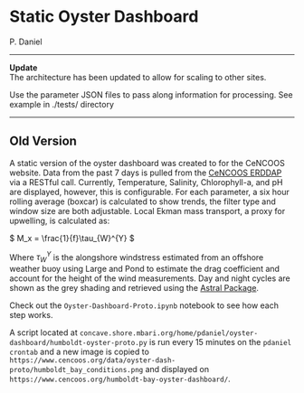 # Static Oyster Dashboard

P. Daniel

___
__Update__  
The architecture has been updated to allow for scaling to other sites. 

Use the parameter JSON files to pass along information for processing. See example in ./tests/ directory

___



## Old Version ##
A static version of the oyster dashboard was created to for the CeNCOOS website. Data from the past 7 days is pulled from the [CeNCOOS ERDDAP](http://erddap.cencoos.org/erddap/index.html) via a RESTful call. Currently, Temperature, Salinity, Chlorophyll-a, and pH are displayed, however, this is configurable. For each parameter, a six hour rolling average (boxcar) is calculated to show trends, the filter type and window size are both adjustable. Local Ekman mass transport, a proxy for upwelling, is calculated as:  

$ M_x = \frac{1}{f}\tau_{W}^{Y} $

Where $\tau_{W}^{Y}$ is the alongshore windstress estimated from an offshore weather buoy using Large and Pond to estimate the drag coefficient and account for the height of the wind measurements. Day and night cycles are shown as the grey shading and retrieved using the [Astral Package](https://pypi.org/project/astral/).

Check out the `Oyster-Dashboard-Proto.ipynb` notebook to see how each step works.

A script located at `concave.shore.mbari.org/home/pdaniel/oyster-dashboard/humboldt-oyster-proto.py` is run every 15 minutes on the `pdaniel crontab` and a new image is copied to `https://www.cencoos.org/data/oyster-dash-proto/humboldt_bay_conditions.png` and displayed on `https://www.cencoos.org/humboldt-bay-oyster-dashboard/`.
